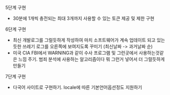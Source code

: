 5단계 구현

- 30분에 1개씩 충전되는 최대 3개까지 사용할 수 있는 토큰 제공 및 제한 구현

6단계 구현

- 최신 개발로그를 그럴듯하게 작성하여 마치 소프트웨어가 계속 업데이트 되고 있는듯한 쓰레기 로그를 오른쪽에 보여지도록 꾸미기 (최신날짜 -> 과거날짜 순)
- 미국 CIA FBI에서 WARNING과 같이 수사 프로그램 및 그런곳에서 사용하는것같은 느낌 주기. 범죄 분석에 사용하는 알고리즘이다 뭐 그런거 넣어서 더 그럴듯하게 만들기

7단계 구현

- 다국어 사이트로 구현하기. locale에 따른 기본언어옵션정도 지원하기
